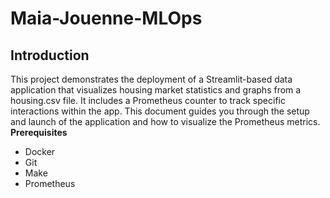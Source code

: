 # Maia-Jouenne-MLOps
## Introduction

This project demonstrates the deployment of a Streamlit-based data application that visualizes housing market statistics and graphs from a housing.csv file. It includes a Prometheus counter to track specific interactions within the app. This document guides you through the setup and launch of the application and how to visualize the Prometheus metrics.
**Prerequisites**
  - Docker
  - Git
  - Make
  - Prometheus

